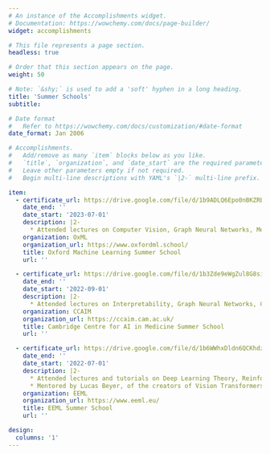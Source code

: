 ```yaml
---
# An instance of the Accomplishments widget.
# Documentation: https://wowchemy.com/docs/page-builder/
widget: accomplishments

# This file represents a page section.
headless: true

# Order that this section appears on the page.
weight: 50

# Note: `&shy;` is used to add a 'soft' hyphen in a long heading.
title: 'Summer Schools'
subtitle:

# Date format
#   Refer to https://wowchemy.com/docs/customization/#date-format
date_format: Jan 2006

# Accomplishments.
#   Add/remove as many `item` blocks below as you like.
#   `title`, `organization`, and `date_start` are the required parameters.
#   Leave other parameters empty if not required.
#   Begin multi-line descriptions with YAML's `|2-` multi-line prefix.

item:
  - certificate_url: https://drive.google.com/file/d/1b9ADLQ6Epo0nBKZRBRSq_9an0xQtweE3/view?usp=sharing
    date_end: ''
    date_start: '2023-07-01'
    description: |2-
      * Attended lectures on Computer Vision, Graph Neural Networks, Medical Image Analysis.
    organization: OxML
    organization_url: https://www.oxfordml.school/
    title: Oxford Machine Learning Summer School
    url: ''

  - certificate_url: https://drive.google.com/file/d/1b3Zde9eWgZul8G8si2dhRy1LZ0Tiaso9/view?usp=sharing
    date_end: ''
    date_start: '2022-09-01'
    description: |2-
      * Attended lectures on Interpretability, Graph Neural Networks, Causal Inference, Timeseries Forecasting.
    organization: CCAIM
    organization_url: https://ccaim.cam.ac.uk/
    title: Cambridge Centre for AI in Medicine Summer School
    url: ''

  - certificate_url: https://drive.google.com/file/d/1b6WWhxDldn6QCKhdzafWR82LUPnTRAoY/view?usp=sharing
    date_end: ''
    date_start: '2022-07-01'
    description: |2-
      * Attended lectures and tutorials on Deep Learning Theory, Reinforcement Learning, Computer Vision, Explainability, Graph Neural Networks, Speech Recognition, NLP, Causality.
      * Mentored by Lucas Beyer, of the creators of Vision Transformers (ViT).
    organization: EEML
    organization_url: https://www.eeml.eu/
    title: EEML Summer School
    url: ''

design:
  columns: '1'
---
```

